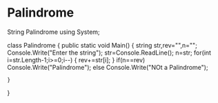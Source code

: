 # Palindrome
String Palindrome
using System;

class Palindrome
{
    public static void Main()
    {
    string str,rev="",n="";
    Console.Write("Enter the string");
    str=Console.ReadLine();
    n=str;
    for(int i=str.Length-1;i>=0;i--)
    {
        rev+=str[i];
    }
    if(n==rev)
    Console.Write("Palindrome");
    else
        Console.Write("NOt a Palindrome");
    
    }


}
